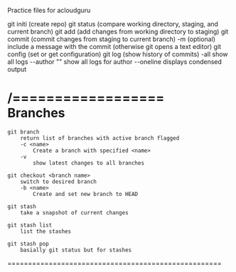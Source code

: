 Practice files for acloudguru

git initi (create repo)
git status (compare working directory, staging, and current branch)
git add (add changes from working directory to staging)
git commit (commit changes from staging to current branch)
	-m (optional) include a message with the commit (otherwise git opens a text editor)
git config (set or get configuration)
git log (show history of commits)
	-all
		show all logs
	<commit ID>
	<branch name>
	--author "<name>"
		show all logs for author <name>
	--oneline
		displays condensed output

/==================\
	Branches
====================================================
	git branch
		return list of branches with active branch flagged
		-c <name>
			Create a branch with specified <name>
		-v
			show latest changes to all branches
	
	git checkout <branch name>
		switch to desired branch
		-b <name>
			Create and set new branch to HEAD
			
	git stash
		take a snapshot of current changes
		
	git stash list
		list the stashes
		
	git stash pop
		basially git status but for stashes
====================================================